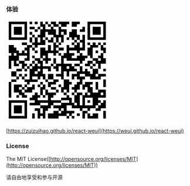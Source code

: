 ### 体验

![react-weui](./docs/qrcode.png)

[https://zuizuihao.github.io/react-weui](https://weui.github.io/react-weui)

### License

The MIT License([http://opensource.org/licenses/MIT](http://opensource.org/licenses/MIT))
 
请自由地享受和参与开源

